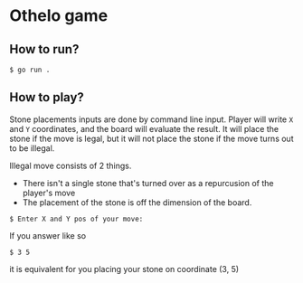 # Othelo game

## How to run?

```console
$ go run .
```

## How to play?

Stone placements inputs are done by command line input. Player will write `X` and `Y` coordinates, and the board will evaluate the result. It will place the stone if the move is legal, but it will not place the stone if the move turns out to be illegal.

Illegal move consists of 2 things.
- There isn't a single stone that's turned over as a repurcusion of the player's move
- The placement of the stone is off the dimension of the board.

```console
$ Enter X and Y pos of your move:
```

If you answer like so
```console
$ 3 5
```
it is equivalent for you placing your stone on coordinate (3, 5)
